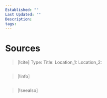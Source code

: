 ```yaml
---
Established: ""
Last Updated: ""
Description: 
tags:
---
```

# Sources
> [!cite]
> Type: 
> Title: 
> Location_1: 
> Location_2: 
> 

```python title=""

```

> [!info] 



```python title=""

```

> [!seealso]

